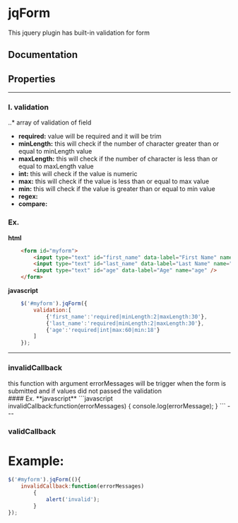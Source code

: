 # jqForm
This jquery plugin has built-in validation for form

## Documentation
## Properties
---
### l. validation
..* array of validation of field

* **required:** value will be required and it will be trim
* **minLength:** this will check if the number of character greater than or equal to minLength value 
* **maxLength:** this will check if the number of character is less than or equal to maxLength value
* **int:** this will check if the value is numeric
* **max:** this will check if the value is less than or equal to max value
* **min:** this will check if the value is greater than or equal to min value
* **regex:**
* **compare:**  


### Ex.
**html**
```html
	<form id="myform">
		<input type="text" id="first_name" data-label="First Name" name="firstname" />
		<input type="text" id="last_name" data-label="Last Name" name="lastname" />
		<input type="text" id="age" data-label="Age" name="age" />
	</form>
```
**javascript**
```javascript
	$('#myform').jqForm({
		validation:[
			{'first_name':'required|minLength:2|maxLength:30'},
			{'last_name':'required|minLength:2|maxLength:30'},
			{'age':'required|int|max:60|min:18'}
		]
	});
```
---

### invalidCallback 
<div>this function with argument errorMessages will be trigger when the form is submitted and if values did not passed the validation</div>
#### Ex.
**javascript**
```javascript
	invalidCallback:function(errorMessages) {
		console.log(errorMessage);
	}
```
---

### validCallback


### 



# Example:
```javascript
$('#myform').jqForm((){
	invalidCallback:function(errorMessages)
		{
			alert('invalid');
		}
});
```

